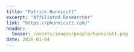 ```yaml
---
title: "Patrick Hunnicutt"
excerpt: "Affiliated Researcher"
link: "https://phunnicutt.com/"
header:
  teaser: /assets/images/people/hunnicutt.png
date: 2020-01-04
---
```

